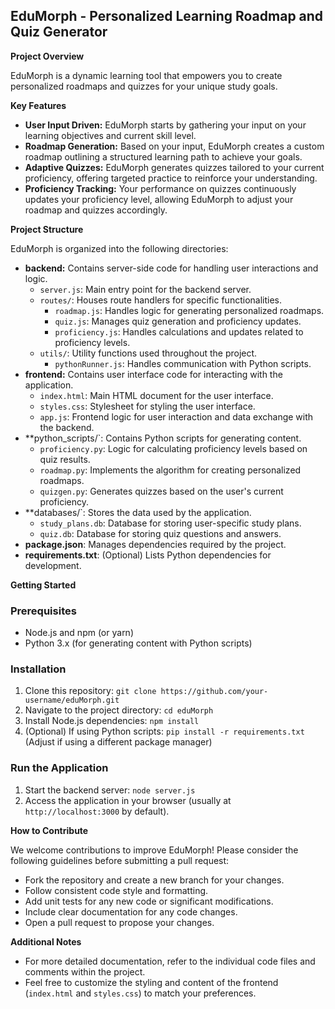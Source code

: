 ## EduMorph - Personalized Learning Roadmap and Quiz Generator

**Project Overview**

EduMorph is a dynamic learning tool that empowers you to create personalized roadmaps and quizzes for your unique study goals.

**Key Features**

* **User Input Driven:** EduMorph starts by gathering your input on your learning objectives and current skill level.
* **Roadmap Generation:** Based on your input, EduMorph creates a custom roadmap outlining a structured learning path to achieve your goals.
* **Adaptive Quizzes:** EduMorph generates quizzes tailored to your current proficiency, offering targeted practice to reinforce your understanding.
* **Proficiency Tracking:** Your performance on quizzes continuously updates your proficiency level, allowing EduMorph to adjust your roadmap and quizzes accordingly.

**Project Structure**

EduMorph is organized into the following directories:

  - **backend:** Contains server-side code for handling user interactions and logic.
      - `server.js`: Main entry point for the backend server.
      - `routes/`: Houses route handlers for specific functionalities.
          - `roadmap.js`: Handles logic for generating personalized roadmaps.
          - `quiz.js`: Manages quiz generation and proficiency updates.
          - `proficiency.js`: Handles calculations and updates related to proficiency levels.
      - `utils/`: Utility functions used throughout the project.
          - `pythonRunner.js`: Handles communication with Python scripts.
  - **frontend:** Contains user interface code for interacting with the application.
      - `index.html`: Main HTML document for the user interface.
      - `styles.css`: Stylesheet for styling the user interface.
      - `app.js`: Frontend logic for user interaction and data exchange with the backend.
  - **python_scripts/`: Contains Python scripts for generating content.
      - `proficiency.py`: Logic for calculating proficiency levels based on quiz results.
      - `roadmap.py`: Implements the algorithm for creating personalized roadmaps.
      - `quizgen.py`: Generates quizzes based on the user's current proficiency.
  - **databases/`: Stores the data used by the application.
      - `study_plans.db`: Database for storing user-specific study plans.
      - `quiz.db`: Database for storing quiz questions and answers.
  - **package.json**: Manages dependencies required by the project.
  - **requirements.txt**: (Optional) Lists Python dependencies for development.

**Getting Started**

### Prerequisites

* Node.js and npm (or yarn)
* Python 3.x (for generating content with Python scripts)

### Installation

1. Clone this repository: `git clone https://github.com/your-username/eduMorph.git`
2. Navigate to the project directory: `cd eduMorph`
3. Install Node.js dependencies: `npm install`
4. (Optional) If using Python scripts: `pip install -r requirements.txt` (Adjust if using a different package manager)

### Run the Application

1. Start the backend server: `node server.js`
2. Access the application in your browser (usually at `http://localhost:3000` by default).

**How to Contribute**

We welcome contributions to improve EduMorph! Please consider the following guidelines before submitting a pull request:

  * Fork the repository and create a new branch for your changes.
  * Follow consistent code style and formatting.
  * Add unit tests for any new code or significant modifications.
  * Include clear documentation for any code changes.
  * Open a pull request to propose your changes.


**Additional Notes**

  * For more detailed documentation, refer to the individual code files and comments within the project.
  * Feel free to customize the styling and content of the frontend (`index.html` and `styles.css`) to match your preferences.
